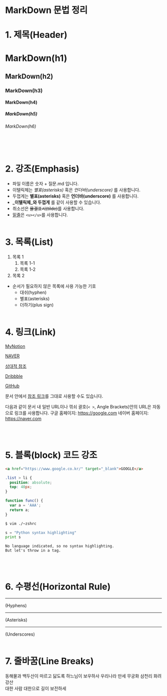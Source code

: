 **MarkDown** 문법 정리
==

# 1. 제목(Header)

# MarkDown(h1)
## MarkDown(h2)
### MarkDown(h3)
#### MarkDown(h4)
##### MarkDown(h5)
###### MarkDown(h6)
<br><br>

# 2. 강조(Emphasis)

* 파일 이름은 숫자 + 질문.md 입니다.
* 이텔릭체는 *별표(asterisks)* 혹은 _언더바(underscore)_ 를 사용합니다.
* 두껍게는 **별표(asterisks)** 혹은 __언더바(underscore)__ 를 사용합니다.
* **_이텔릭체_와 두껍게** 를 같이 사용할 수 있습니다.
* 취소선은 ~~물결표시(tilde)~~를 사용합니다.
* <u>밑줄</u>은 `<u></u>`를 사용합니다.
<br><br>

# 3. 목록(List)
1. 목록 1
    1. 목록 1-1
    2. 목록 1-2
2. 목록 2
- 순서가 필요하지 않은 목록에 사용 가능한 기호
  - 대쉬(hyphen)
  * 별표(asterisks)
  + 더하기(plus sign)
<br><br>

# 4. 링크(Link)
[MyNotion](https://www.notion.so/kei87)

[NAVER](https://naver.com "링크 설명(title)을 작성하세요.")

[상대적 참조](../users/login)

[Dribbble][Dribbble link]

[GitHub][1]

문서 안에서 [참조 링크]를 그대로 사용할 수도 있습니다.

다음과 같이 문서 내 일반 URL이나 꺾쇠 괄호(`< >`, Angle Brackets)안의 URL은 자동으로 링크를 사용합니다.
구글 홈페이지: https://google.com
네이버 홈페이지: <https://naver.com>

[Dribbble link]: https://dribbble.com
[1]: https://github.com
[참조 링크]: https://naver.com "네이버로 이동합니다!"
<br><br>

# 5. 블록(block) 코드 강조
```html
<a href="https://www.google.co.kr/" target="_blank">GOOGLE</a>
```

```css
.list > li {
  position: absolute;
  top: 40px;
}
```

```javascript
function func() {
  var a = 'AAA';
  return a;
}
```

```bash
$ vim ./~zshrc
```

```python
s = "Python syntax highlighting"
print s
```

```
No language indicated, so no syntax highlighting. 
But let's throw in a tag.
```
<br><br>

# 6. 수평선(Horizontal Rule)
---
(Hyphens)

***
(Asterisks)

___
(Underscores)
<br><br>

# 7. 줄바꿈(Line Breaks)
동해물과 백두산이 마르고 닳도록 
하느님이 보우하사 우리나라 만세   <!--띄어쓰기 2번-->
무궁화 삼천리 화려 강산<br>
대한 사람 대한으로 길이 보전하세